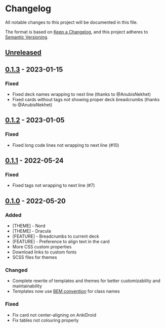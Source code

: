 # Changelog

All notable changes to this project will be documented in this file.

The format is based on [Keep a Changelog](https://keepachangelog.com/en/1.0.0/),
and this project adheres to [Semantic Versioning](https://semver.org/spec/v2.0.0.html).

## [Unreleased]

## [0.1.3] - 2023-01-15

### Fixed

- Fixed deck names wrapping to next line (thanks to @AnubisNekhet)
- Fixed cards without tags not showing proper deck breadcrumbs (thanks to @AnubisNekhet)

## [0.1.2] - 2023-01-05

### Fixed

- Fixed long code lines not wrapping to next line (#10)

## [0.1.1] - 2022-05-24

### Fixed

- Fixed tags not wrapping to next line (#7)

## [0.1.0] - 2022-05-20

### Added

- [THEME] - Nord
- [THEME] - Dracula
- [FEATURE] - Breadcrumbs to current deck
- [FEATURE] - Preference to align text in the card
- More CSS custom properties
- Download links to custom fonts
- SCSS files for themes

### Changed

- Complete rewrite of templates and themes for better customizability and maintainability
- Templates now use [BEM convention](http://getbem.com/) for class names

### Fixed

- Fix card not center-aligning on AnkiDroid
- Fix tables not colouring properly

[unreleased]: https://github.com/pranavdeshai/anki-prettify/compare/0.1.3...main
[0.1.3]: https://github.com/pranavdeshai/anki-prettify/releases/tag/0.1.2...0.1.3
[0.1.2]: https://github.com/pranavdeshai/anki-prettify/releases/tag/0.1.1...0.1.2
[0.1.1]: https://github.com/pranavdeshai/anki-prettify/releases/tag/0.1.0...0.1.1
[0.1.0]: https://github.com/pranavdeshai/anki-prettify/releases/tag/0.1.0
